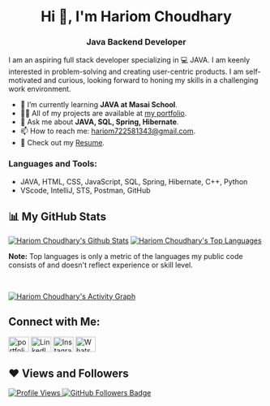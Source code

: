 <h1 align="center">Hi 👋, I'm Hariom Choudhary</h1>
<h3 align="center">Java Backend Developer</h3>
<p align="left">I am an aspiring full stack developer specializing in 💻 JAVA. I am keenly interested in problem-solving and creating user-centric products. I am self-motivated and curious, looking forward to honing my skills in a challenging work environment.</p>

- 🌱 I’m currently learning **JAVA at Masai School**.
- 👨‍💻 All of my projects are available at <a href="https://hariom722581343.github.io/">my portfolio</a>.
- 💬 Ask me about **JAVA, SQL, Spring, Hibernate**.
- 📫 How to reach me: <a href="mailto:hariom722581343@gmail.com">hariom722581343@gmail.com</a>.
- 📄 Check out my [Resume](https://drive.google.com/file/d/1Bdpue047viSTaArmu0TdpTDTGIAbvEDI/view?usp=share_link).

<h3 align="left">Languages and Tools:</h3>
<ul>
  <li>JAVA, HTML, CSS, JavaScript, SQL, Spring, Hibernate, C++, Python</li>
  <li>VScode, IntelliJ, STS, Postman, GitHub</li>
</ul>

## 📊 My GitHub Stats
<a href="https://github.com/hariom722581343/github-readme-stats"><img alt="Hariom Choudhary's Github Stats" src="https://github-readme-stats.vercel.app/api?username=hariom722581343&show_icons=true&count_private=true&theme=react&hide_border=true&bg_color=0D1117" /></a>
<a href="https://github.com/hariom722581343/github-readme-stats"><img alt="Hariom Choudhary's Top Languages" src="https://github-readme-stats.vercel.app/api/top-langs/?username=hariom722581343&langs_count=8&count_private=true&layout=compact&theme=react&hide_border=true&bg_color=0D1117" /></a>

<b>Note:</b> Top languages is only a metric of the languages my public code consists of and doesn't reflect experience or skill level.

<br/>

<a href="https://github.com/hariom722581343/github-readme-stats"><img alt="Hariom Choudhary's Activity Graph" src="https://github-readme-activity-graph.vercel.app/graph?username=hariom722581343&bg_color=0D1117&color=5BCDEC&line=5BCDEC&point=FFFFFF&hide_border=true" /></a>

## Connect with Me:
<p align="left">
  <a href="https://hariom722581343.github.io/" target="_blank"><img align="center" src="https://encrypted-tbn0.gstatic.com/images?q=tbn:ANd9GcQvkUD3r3zwy_Oaj-w9wq_xn7CiUznwS5ZE8kd6whtgKw&s" alt="portfolio" height="30" width="40" /></a>
  <a href="https://www.linkedin.com/in/hariom-choudhary-66a442249/" target="_blank"><img align="center" src="https://raw.githubusercontent.com/rahuldkjain/github-profile-readme-generator/master/src/images/icons/Social/linked-in-alt.svg" alt="LinkedIn" height="30" width="40" /></a>
  <a href="https://www.instagram.com/_realhari/" target="_blank"><img align="center" src="https://raw.githubusercontent.com/rahuldkjain/github-profile-readme-generator/master/src/images/icons/Social/instagram.svg" alt="Instagram" height="30" width="40" /></a>
  <a href="https://wa.me/+917225813432" target="_blank"><img align="center" src="https://www.citypng.com/public/uploads/preview/-41601136190yenci08e6p.png" alt="WhatsApp" height="30" width="40" /></a>
</p>

## ❤ Views and Followers
<a href="https://github.com/hariom722581343/github-profile-views-counter">
    <img src="https://komarev.com/ghpvc/?username=hariom722581343" alt="Profile Views">
</a>
<a href="https://github.com/hariom722581343?tab=followers"><img src="https://img.shields.io/github/followers/hariom722581343?label=Followers&style=social" alt="GitHub Followers Badge"></a>
